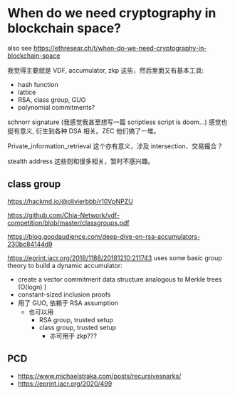 # When do we need cryptography in blockchain space?

also see https://ethresear.ch/t/when-do-we-need-cryptography-in-blockchain-space

我觉得主要就是 VDF, accumulator, zkp 这些，然后里面又有基本工具:

+ hash function
+ lattice
+ RSA, class group, GUO
+ polynomial commitments?

schnorr signature (我感觉我甚至想写一篇 scriptless script is doom...) 感觉也挺有意义, 衍生到各种 DSA 相关。ZEC 他们搞了一堆。

Private_information_retrieval 这个亦有意义，涉及 intersection、交易撮合？

stealth address 这些则和很多相关，暂时不感兴趣。


## class group
https://hackmd.io/@olivierbbb/r10VpNPZU

https://github.com/Chia-Network/vdf-competition/blob/master/classgroups.pdf

https://blog.goodaudience.com/deep-dive-on-rsa-accumulators-230bc84144d9


https://eprint.iacr.org/2018/1188/20181210:211743 uses some basic group theory to build a dynamic accumulator:
+ create a vector commitment data structure analogous to Merkle trees (O(logn) )
+ constant-sized inclusion proofs
+ 用了 GUO, 依赖于 RSA assumption
    * 也可以用
        * RSA group, trusted setup
        * class group, trusted setup
            - 亦可用于 zkp???

## PCD
+ https://www.michaelstraka.com/posts/recursivesnarks/
+ https://eprint.iacr.org/2020/499


